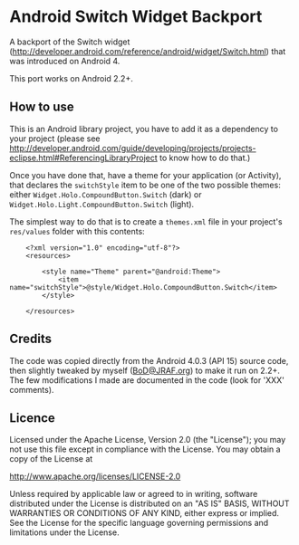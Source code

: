 Android Switch Widget Backport
==============================

A backport of the Switch widget (http://developer.android.com/reference/android/widget/Switch.html)
that was introduced on Android 4.

This port works on Android 2.2+.

How to use
----------

This is an Android library project, you have to add it as a dependency to your project (please
see http://developer.android.com/guide/developing/projects/projects-eclipse.html#ReferencingLibraryProject to
know how to do that.)

Once you have done that, have a theme for your application (or Activity), that declares the `switchStyle` item
to be one of the two possible themes: either `Widget.Holo.CompoundButton.Switch` (dark) or `Widget.Holo.Light.CompoundButton.Switch`
(light).

The simplest way to do that is to create a `themes.xml` file in your project's `res/values` folder with this contents:

        <?xml version="1.0" encoding="utf-8"?>
        <resources>

            <style name="Theme" parent="@android:Theme">
                <item name="switchStyle">@style/Widget.Holo.CompoundButton.Switch</item>
            </style>

        </resources>

Credits
-------

The code was copied directly from the Android 4.0.3 (API 15) source code, then slightly tweaked by myself (BoD@JRAF.org) to make
it run on 2.2+.  The few modifications I made are documented in the code (look for 'XXX' comments).

Licence
-------

Licensed under the Apache License, Version 2.0 (the "License");
you may not use this file except in compliance with the License.
You may obtain a copy of the License at

http://www.apache.org/licenses/LICENSE-2.0

Unless required by applicable law or agreed to in writing, software
distributed under the License is distributed on an "AS IS" BASIS,
WITHOUT WARRANTIES OR CONDITIONS OF ANY KIND, either express or implied.
See the License for the specific language governing permissions and
limitations under the License.
